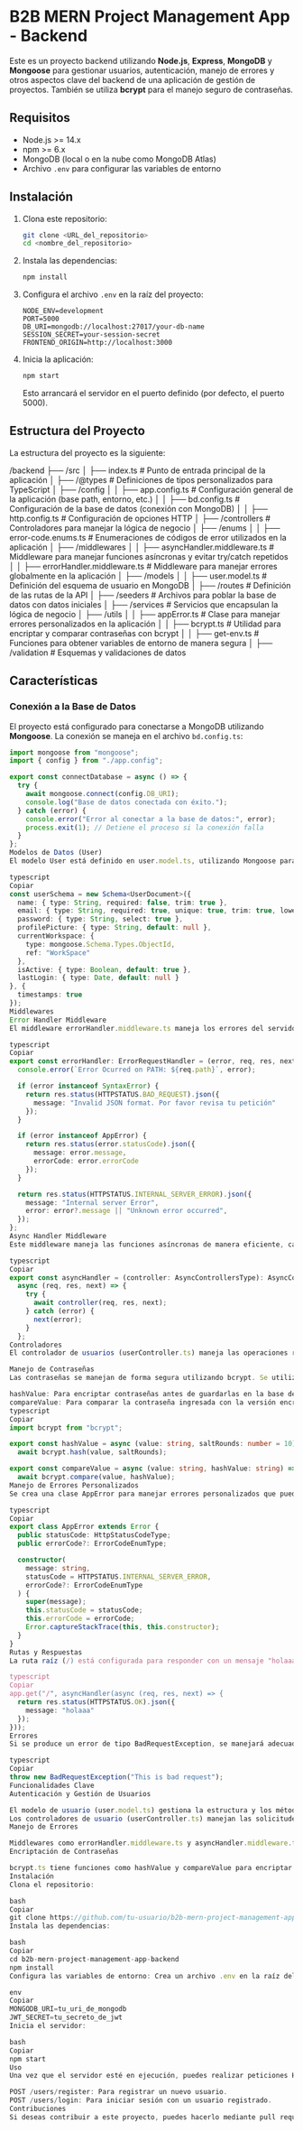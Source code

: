 # B2B MERN Project Management App - Backend

Este es un proyecto backend utilizando **Node.js**, **Express**, **MongoDB** y **Mongoose** para gestionar usuarios, autenticación, manejo de errores y otros aspectos clave del backend de una aplicación de gestión de proyectos. También se utiliza **bcrypt** para el manejo seguro de contraseñas.

## Requisitos

- Node.js >= 14.x
- npm >= 6.x
- MongoDB (local o en la nube como MongoDB Atlas)
- Archivo `.env` para configurar las variables de entorno

## Instalación

1. Clona este repositorio:

   ```bash
   git clone <URL_del_repositorio>
   cd <nombre_del_repositorio>
   ```

2. Instala las dependencias:

   ```bash
   npm install
   ```

3. Configura el archivo `.env` en la raíz del proyecto:

   ```env
   NODE_ENV=development
   PORT=5000
   DB_URI=mongodb://localhost:27017/your-db-name
   SESSION_SECRET=your-session-secret
   FRONTEND_ORIGIN=http://localhost:3000
   ```

4. Inicia la aplicación:

   ```bash
   npm start
   ```

   Esto arrancará el servidor en el puerto definido (por defecto, el puerto 5000).

## Estructura del Proyecto

La estructura del proyecto es la siguiente:

/backend
├── /src
│   ├── index.ts # Punto de entrada principal de la aplicación
│   ├── /@types # Definiciones de tipos personalizados para TypeScript
│   ├── /config
│   │   ├── app.config.ts # Configuración general de la aplicación (base path, entorno, etc.)
│   │   ├── bd.config.ts # Configuración de la base de datos (conexión con MongoDB)
│   │   ├── http.config.ts # Configuración de opciones HTTP
│   ├── /controllers # Controladores para manejar la lógica de negocio
│   ├── /enums
│   │   ├── error-code.enums.ts # Enumeraciones de códigos de error utilizados en la aplicación
│   ├── /middlewares
│   │   ├── asyncHandler.middleware.ts # Middleware para manejar funciones asíncronas y evitar try/catch repetidos
│   │   ├── errorHandler.middleware.ts # Middleware para manejar errores globalmente en la aplicación
│   ├── /models
│   │   ├── user.model.ts # Definición del esquema de usuario en MongoDB
│   ├── /routes # Definición de las rutas de la API
│   ├── /seeders # Archivos para poblar la base de datos con datos iniciales
│   ├── /services # Servicios que encapsulan la lógica de negocio
│   ├── /utils
│   │   ├── appError.ts # Clase para manejar errores personalizados en la aplicación
│   │   ├── bcrypt.ts # Utilidad para encriptar y comparar contraseñas con bcrypt
│   │   ├── get-env.ts # Funciones para obtener variables de entorno de manera segura
│   ├── /validation # Esquemas y validaciones de datos
## Características

### Conexión a la Base de Datos

El proyecto está configurado para conectarse a MongoDB utilizando **Mongoose**. La conexión se maneja en el archivo `bd.config.ts`:

```typescript
import mongoose from "mongoose";
import { config } from "./app.config";

export const connectDatabase = async () => {
  try {
    await mongoose.connect(config.DB_URI);
    console.log("Base de datos conectada con éxito.");
  } catch (error) {
    console.error("Error al conectar a la base de datos:", error);
    process.exit(1); // Detiene el proceso si la conexión falla
  }
};
Modelos de Datos (User)
El modelo User está definido en user.model.ts, utilizando Mongoose para crear el esquema del usuario. Este modelo tiene varias propiedades, como nombre, correo electrónico, contraseña (que se hashea antes de guardar), y más:

typescript
Copiar
const userSchema = new Schema<UserDocument>({
  name: { type: String, required: false, trim: true },
  email: { type: String, required: true, unique: true, trim: true, lowercase: true },
  password: { type: String, select: true },
  profilePicture: { type: String, default: null },
  currentWorkspace: {
    type: mongoose.Schema.Types.ObjectId,
    ref: "WorkSpace"
  },
  isActive: { type: Boolean, default: true },
  lastLogin: { type: Date, default: null }
}, {
  timestamps: true
});
Middlewares
Error Handler Middleware
El middleware errorHandler.middleware.ts maneja los errores del servidor. Si el error es un SyntaxError (por ejemplo, un JSON mal formado), responde con un código 400. Si es un error personalizado (instancia de AppError), responde con el código y mensaje correspondientes. Para otros errores, responde con un 500.

typescript
Copiar
export const errorHandler: ErrorRequestHandler = (error, req, res, next) => {
  console.error(`Error Ocurred on PATH: ${req.path}`, error);

  if (error instanceof SyntaxError) {
    return res.status(HTTPSTATUS.BAD_REQUEST).json({
      message: "Invalid JSON format. Por favor revisa tu petición"
    });
  }

  if (error instanceof AppError) {
    return res.status(error.statusCode).json({
      message: error.message,
      errorCode: error.errorCode
    });
  }

  return res.status(HTTPSTATUS.INTERNAL_SERVER_ERROR).json({
    message: "Internal server Error",
    error: error?.message || "Unknown error occurred",
  });
};
Async Handler Middleware
Este middleware maneja las funciones asíncronas de manera eficiente, capturando cualquier error que ocurra en los controladores.

typescript
Copiar
export const asyncHandler = (controller: AsyncControllersType): AsyncControllersType =>
  async (req, res, next) => {
    try {
      await controller(req, res, next);
    } catch (error) {
      next(error);
    }
  };
Controladores
El controlador de usuarios (userController.ts) maneja las operaciones relacionadas con los usuarios. Esto incluye crear un nuevo usuario, actualizar su información, y verificar las contraseñas utilizando bcrypt para el hashing de contraseñas.

Manejo de Contraseñas
Las contraseñas se manejan de forma segura utilizando bcrypt. Se utilizan dos funciones:

hashValue: Para encriptar contraseñas antes de guardarlas en la base de datos.
compareValue: Para comparar la contraseña ingresada con la versión encriptada almacenada en la base de datos.
typescript
Copiar
import bcrypt from "bcrypt";

export const hashValue = async (value: string, saltRounds: number = 10) =>
  await bcrypt.hash(value, saltRounds);

export const compareValue = async (value: string, hashValue: string) =>
  await bcrypt.compare(value, hashValue);
Manejo de Errores Personalizados
Se crea una clase AppError para manejar errores personalizados que puedan ser lanzados en el servidor. Además, existen clases específicas para manejar diferentes tipos de errores, como InternalServerError, BadRequestException, etc.

typescript
Copiar
export class AppError extends Error {
  public statusCode: HttpStatusCodeType;
  public errorCode?: ErrorCodeEnumType;

  constructor(
    message: string,
    statusCode = HTTPSTATUS.INTERNAL_SERVER_ERROR,
    errorCode?: ErrorCodeEnumType
  ) {
    super(message);
    this.statusCode = statusCode;
    this.errorCode = errorCode;
    Error.captureStackTrace(this, this.constructor);
  }
}
Rutas y Respuestas
La ruta raíz (/) está configurada para responder con un mensaje "holaaa":

typescript
Copiar
app.get("/", asyncHandler(async (req, res, next) => {
  return res.status(HTTPSTATUS.OK).json({
    message: "holaaa"
  });
}));
Errores
Si se produce un error de tipo BadRequestException, se manejará adecuadamente mediante el middleware de errores y se devolverá una respuesta con el código de estado 400.

typescript
Copiar
throw new BadRequestException("This is bad request");
Funcionalidades Clave
Autenticación y Gestión de Usuarios

El modelo de usuario (user.model.ts) gestiona la estructura y los métodos para manipular los documentos de usuario en la base de datos, como la comparación de contraseñas encriptadas usando bcrypt.
Los controladores de usuario (userController.ts) manejan las solicitudes HTTP relacionadas con la creación, actualización y eliminación de usuarios.
Manejo de Errores

Middlewares como errorHandler.middleware.ts y asyncHandler.middleware.ts permiten manejar los errores de manera centralizada y adecuada, respondiendo con el mensaje y código de error apropiados.
Encriptación de Contraseñas

bcrypt.ts tiene funciones como hashValue y compareValue para encriptar y comparar contraseñas de manera segura.
Instalación
Clona el repositorio:

bash
Copiar
git clone https://github.com/tu-usuario/b2b-mern-project-management-app-backend.git
Instala las dependencias:

bash
Copiar
cd b2b-mern-project-management-app-backend
npm install
Configura las variables de entorno: Crea un archivo .env en la raíz del proyecto y agrega las siguientes variables de entorno:

env
Copiar
MONGODB_URI=tu_uri_de_mongodb
JWT_SECRET=tu_secreto_de_jwt
Inicia el servidor:

bash
Copiar
npm start
Uso
Una vez que el servidor esté en ejecución, puedes realizar peticiones HTTP a las rutas definidas en el controlador de usuarios, tales como:

POST /users/register: Para registrar un nuevo usuario.
POST /users/login: Para iniciar sesión con un usuario registrado.
Contribuciones
Si deseas contribuir a este proyecto, puedes hacerlo mediante pull requests. Asegúrate de crear un fork del repositorio, realizar tus cambios y enviar un pull request con una descripción detallada de las modificaciones realizadas.
```
